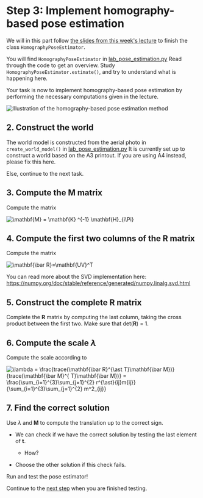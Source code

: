 # Step 3: Implement homography-based pose estimation
We will in this part follow [the slides from this week's lecture](https://www.uio.no/studier/emner/matnat/its/TEK5030/v24/lectures/09-single-view-geometry/01_pose-estimating-from-a-single-image.pdf) to finish the class `HomographyPoseEstimator`.

You will find `HomographyPoseEstimator` in [lab_pose_estimation.py](../lab_pose_estimation.py)
Read through the code to get an overview. 
Study `HomographyPoseEstimator.estimate()`, and try to understand what is happening here.

Your task is now to implement homography-based pose estimation by performing the necessary computations given in the lecture.

![Illustration of the homography-based pose estimation method](img/homography_pose_estimator.png)

## 2. Construct the world
The world model is constructed from the aerial photo in `create_world_model()` in [lab_pose_estimation.py](../lab_pose_estimation.py)
It is currently set up to construct a world based on the A3 printout. 
If you are using A4 instead, please fix this here.

Else, continue to the next task.

## 3. Compute the **M** matrix
Compute the matrix

![\mathbf{M} = \mathbf{K} ^{-1} \mathbf{H}_{i\Pi}](img/math_formula-for-M.png)

## 4. Compute the first two columns of the **R** matrix
Compute the matrix

![\mathbf{\bar R}=\mathbf{UV}^T](img/math_formula-for-R_bar.png)

You can read more about the SVD implementation here:   
https://numpy.org/doc/stable/reference/generated/numpy.linalg.svd.html

## 5. Construct the complete **R** matrix
Complete the **R** matrix by computing the last column, taking the cross product between the first two.
Make sure that det(**R**) = 1.

## 6. Compute the scale *&lambda;*
Compute the scale according to

![\lambda = \frac{trace(\mathbf{\bar R}^{\ast T}\mathbf{\bar M})}{trace(\mathbf{\bar M}^{ T}\mathbf{\bar M})}
  = \frac{\sum_{i=1}^{3}\sum_{j=1}^{2} r^{\ast}_{ij}m_{ij}}{\sum_{i=1}^{3}\sum_{j=1}^{2} m^2_{ij}}](img/math_scale.png)
  
## 7. Find the correct solution
Use *&lambda;* and **M** to compute the translation up to the correct sign.

- We can check if we have the correct solution by testing the last element of **t**.
  - How?

- Choose the other solution if this check fails.

Run and test the pose estimator!

Continue to the [next step](4-experiment-with-motion-only-bundle-adjustment.md) when you are finished testing.
